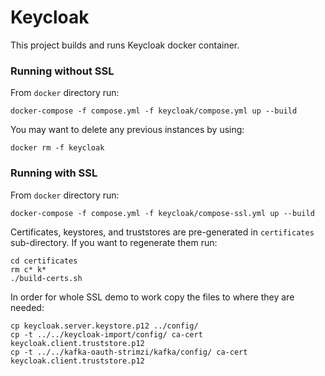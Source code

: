 Keycloak
========

This project builds and runs Keycloak docker container.

### Running without SSL

From `docker` directory run:

    docker-compose -f compose.yml -f keycloak/compose.yml up --build 

You may want to delete any previous instances by using:

    docker rm -f keycloak
    
### Running with SSL

From `docker` directory run:

    docker-compose -f compose.yml -f keycloak/compose-ssl.yml up --build
     

Certificates, keystores, and truststores are pre-generated in `certificates` sub-directory. If you want to regenerate them run:

    cd certificates
    rm c* k*
    ./build-certs.sh


In order for whole SSL demo to work copy the files to where they are needed:

    cp keycloak.server.keystore.p12 ../config/
    cp -t ../../keycloak-import/config/ ca-cert keycloak.client.truststore.p12 
    cp -t ../../kafka-oauth-strimzi/kafka/config/ ca-cert keycloak.client.truststore.p12

